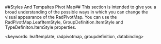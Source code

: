 ##Styles And Tempaltes Pivot Map##
This section is intended to give you a broad understanding of the possible ways in which you can change the visual appearance of the RadPivotMap. You can use the RadPivotMap.LeafItemStyle, GroupDefinition.ItemStyle and TypeDefiniton.ItemStyle properties.

<keywords: leaftemplate, radpivotmap, groupdefinition, databinding>